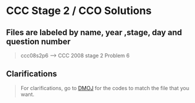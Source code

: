 # CCC Stage 2 / CCO Solutions

## Files are labeled by name, year ,stage, day and question number 
> ccc08s2p6 --> CCC 2008 stage 2 Problem 6

## Clarifications
> For clarifications,  go to [DMOJ](https://dmoj.ca/) for the codes to match the file that you want.
